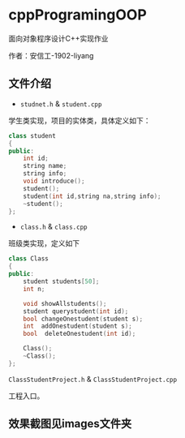 # cppProgramingOOP
面向对象程序设计C++实现作业

作者：安信工-1902-liyang

## 文件介绍

- ```studnet.h``` & ```student.cpp```

学生类实现，项目的实体类，具体定义如下：

```c++
class student
{
public:
	int id;
	string name;
	string info;
	void introduce();
	student();
	student(int id,string na,string info);
	~student();
};

```

- ```class.h``` & ```class.cpp```

班级类实现，定义如下

```c++
class Class
{
public:
	student students[50];
	int n;

	void showAllstudents();
	student querystudent(int id);
	bool changeOnestudent(student s);
	int  addOnestudent(student s);
	bool  deleteOnestudent(int id);

	Class();
	~Class();
};

```

```ClassStudentProject.h``` & ```ClassStudentProject.cpp```

工程入口。

## 效果截图见images文件夹